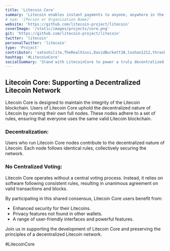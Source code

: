 ```yaml
---
title: 'Litecoin Core'
summary: 'Litecoin enables instant payments to anyone, anywhere in the world using peer-to-peer technology without a central authority.'
# nym: '[Person or Organization Name]'
website: 'https://github.com/litecoin-project/litecoin'
coverImage: '/static/images/projects/core.png'
git: 'https://github.com/litecoin-project/litecoin'
twitter: 'litecoin'
personalTwitter: 'litecoin'
type: 'Project'
contributor: 'satoshilite,TheRealXinxi,DavidBurkett38,loshan1212,thrasher_au,shaolinfry'
hashtag: '#LitecoinCore'
socialSummary: 'Stand with LitecoinCore to power a truly decentralized network. Run full nodes, uphold blockchain integrity, and experience enhanced security & privacy! Dive in now'
---
```


## Litecoin Core: Supporting a Decentralized Litecoin Network

Litecoin Core is designed to maintain the integrity of the Litecoin blockchain. Users of Litecoin Core uphold the decentralized nature of Litecoin by running their own full nodes. These nodes adhere to a set of rules, ensuring that everyone uses the same valid Litecoin blockchain.

### Decentralization:
Users who run Litecoin Core nodes contribute to the decentralized nature of Litecoin. Each node follows identical rules, collectively securing the network.

### No Centralized Voting:
Litecoin Core operates without a central voting process. Instead, it relies on software following consistent rules, resulting in unanimous agreement on valid transactions and blocks.

By participating in this shared consensus, Litecoin Core users benefit from:

* Enhanced security for their Litecoins.
* Privacy features not found in other wallets.
* A range of user-friendly interfaces and powerful features.

Join us in supporting the development of Litecoin Core and preserving the principles of a decentralized Litecoin network. 

#LitecoinCore